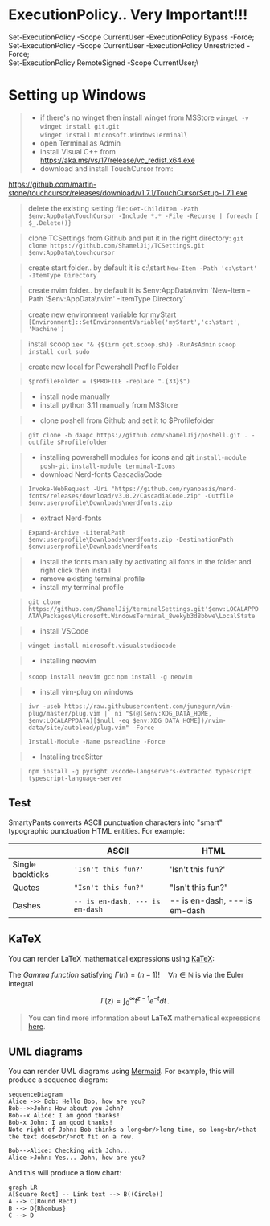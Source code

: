  # ExecutionPolicy.. Very Important!!!
 Set-ExecutionPolicy -Scope CurrentUser -ExecutionPolicy Bypass -Force;\
 Set-ExecutionPolicy -Scope CurrentUser -ExecutionPolicy Unrestricted -Force;\
 Set-ExecutionPolicy RemoteSigned -Scope CurrentUser;\

 # Setting up Windows

> - if there's no winget then install winget from MSStore
>   `winget -v`\
>   `winget install git.git`\
>   `winget install Microsoft.WindowsTerminal`\
> - open Terminal as Admin
> - install Visual C++ from https://aka.ms/vs/17/release/vc_redist.x64.exe
> - download and install TouchCursor from:

https://github.com/martin-stone/touchcursor/releases/download/v1.7.1/TouchCursorSetup-1.7.1.exe

> delete the existing setting file:
> `Get-ChildItem -Path $env:AppData\TouchCursor -Include *.* -File -Recurse | foreach { $_.Delete()}`

> clone TCSettings from Github and put it in the right directory:
> `git clone https://github.com/ShamelJij/TCSettings.git $env:AppData\touchcursor`

> create start folder.. by default it is c:\start
> `New-Item -Path 'c:\start' -ItemType Directory`

> create nvim folder.. by default it is $env:AppData\nvim
> `New-Item -Path '$env:AppData\nvim' -ItemType Directory`

> create new environment variable for myStart
> `[Environment]::SetEnvironmentVariable('myStart','c:\start', 'Machine')`

> install scoop
> `iex "& {$(irm get.scoop.sh)} -RunAsAdmin`
> `scoop install curl sudo`

> create new local for Powershell Profile Folder

> `$profileFolder = ($PROFILE -replace ".{33}$")`

> - install node manually
> - install python 3.11 manually from MSStore

> - clone poshell from Github and set it to $Profilefolder

> `git clone -b daapc https://github.com/ShamelJij/poshell.git . -outfile $Profilefolder`

> - installing powershell modules for icons and git
> `install-module posh-git`
> `install-module terminal-Icons`
> - download Nerd-fonts CascadiaCode

> `Invoke-WebRequest -Uri "https://github.com/ryanoasis/nerd-fonts/releases/download/v3.0.2/CascadiaCode.zip" -Outfile $env:userprofile\Downloads\nerdfonts.zip`

> - extract Nerd-fonts

> `Expand-Archive -LiteralPath $env:userprofile\Downloads\nerdfonts.zip -DestinationPath $env:userprofile\Downloads\nerdfonts`

> - install the fonts manually by activating all fonts in the folder and right click then install
> - remove existing terminal profile
> - install my terminal profile

> `git clone https://github.com/ShamelJij/terminalSettings.git'$env:LOCALAPPDATA\Packages\Microsoft.WindowsTerminal_8wekyb3d8bbwe\LocalState`

> - install VSCode

> `winget install microsoft.visualstudiocode`

> - installing neovim

> `scoop install neovim gcc`
> `npm install -g neovim`

> - install vim-plug on windows

> ```
> iwr -useb https://raw.githubusercontent.com/junegunn/vim-plug/master/plug.vim |` ni "$(@($env:XDG_DATA_HOME, $env:LOCALAPPDATA)[$null -eq $env:XDG_DATA_HOME])/nvim-data/site/autoload/plug.vim" -Force
> ```
> `Install-Module -Name psreadline -Force`

> - Installing treeSitter

> `npm install -g pyright vscode-langservers-extracted typescript typescript-language-server`



## Test

SmartyPants converts ASCII punctuation characters into "smart" typographic punctuation HTML entities. For example:

|                |ASCII                          |HTML                         |
|----------------|-------------------------------|-----------------------------|
|Single backticks|`'Isn't this fun?'`            |'Isn't this fun?'            |
|Quotes          |`"Isn't this fun?"`            |"Isn't this fun?"            |
|Dashes          |`-- is en-dash, --- is em-dash`|-- is en-dash, --- is em-dash|


## KaTeX

You can render LaTeX mathematical expressions using [KaTeX](https://khan.github.io/KaTeX/):

The *Gamma function* satisfying $\Gamma(n) = (n-1)!\quad\forall n\in\mathbb N$ is via the Euler integral

$$
\Gamma(z) = \int_0^\infty t^{z-1}e^{-t}dt\,.
$$

> You can find more information about **LaTeX** mathematical expressions [here](http://meta.math.stackexchange.com/questions/5020/mathjax-basic-tutorial-and-quick-reference).


## UML diagrams

You can render UML diagrams using [Mermaid](https://mermaidjs.github.io/). For example, this will produce a sequence diagram:

```mermaid
sequenceDiagram
Alice ->> Bob: Hello Bob, how are you?
Bob-->>John: How about you John?
Bob--x Alice: I am good thanks!
Bob-x John: I am good thanks!
Note right of John: Bob thinks a long<br/>long time, so long<br/>that the text does<br/>not fit on a row.

Bob-->Alice: Checking with John...
Alice->John: Yes... John, how are you?
```

And this will produce a flow chart:

```mermaid
graph LR
A[Square Rect] -- Link text --> B((Circle))
A --> C(Round Rect)
B --> D{Rhombus}
C --> D
```
